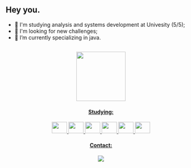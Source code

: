 ## Hey you.
- 👋 I'm studying analysis and systems development at Univesity (5/5);
- 👀 I'm looking for new challenges;
- 🌱 I’m currently specializing in java.
<header
<div>
  <a href="https://github.com/SaintArthurG">    
    
</div>

  ##
  
  <img height="130cm" src="https://github-readme-stats.vercel.app/api/top-langs/?username=saintarthurg&layout=compact&langs_count=16&theme=blue-green"/> 
  <h4>Studying:</h4>
  <div style="display: inline_block">   
  <img height="30" width="40" src="https://cdn.jsdelivr.net/gh/devicons/devicon@latest/icons/java/java-original-wordmark.svg" />           
  <img height="30" width="40" src="https://cdn.jsdelivr.net/gh/devicons/devicon@latest/icons/spring/spring-original-wordmark.svg" />     
  <img height="30" width="40" src="https://cdn.jsdelivr.net/gh/devicons/devicon@latest/icons/react/react-original-wordmark.svg" /> 
  <img height="30" width="40" src="https://cdn.jsdelivr.net/gh/devicons/devicon@latest/icons/git/git-original-wordmark.svg" />
  <img height="30" width="40" src="https://cdn.jsdelivr.net/gh/devicons/devicon/icons/linux/linux-original.svg" />
  <img height="30" width="40" src="https://cdn.jsdelivr.net/gh/devicons/devicon@latest/icons/mysql/mysql-original-wordmark.svg" />
  </div>
  <div>
  <h4>Contact:</h4>
  <a href="https://www.linkedin.com/in/arthur-godoy-56a986221" target="_blank"><img loading="lazy" src="https://img.shields.io/badge/-LinkedIn-%230077B5?style=for-the-badge&logo=linkedin&logoColor=white" target="_blank"></a>   
  </div>
          
